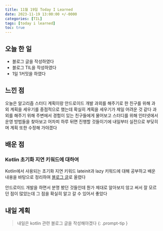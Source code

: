 ```yaml
---
title: 11월 19일 Today I Learned
date: 2023-11-19 13:00:00 +/-0000
categories: [TIL]
tags: [today i learned]
toc: true
---
```


## 오늘 한 일

* 블로그 글을 작성하였다
* 블로그 TIL을 작성하였다
* 1일 1커밋을 하였다

## 느낀 점

오늘은 알고리즘 스터디 계획이랑 안드로이드 개발 과외를 해주기로 한 친구를 위해 과외 계획을 세우기를 중점적으로 했는데 확실히 계획을 세우기가 제일 어려운 것 같다 과외를 해주기 위해 주변에서 경험이 있는 친구들에게 물어보고 스터디를 위해 인터넷에서 운영 방법들을 찾아보고 어차피 하루 뒤면 진행할 것들이기에 내일부터 실전으로 부딪히며 계획 또한 수정해 가야겠다

## 배운 점

### Kotlin 초기화 지연 키워드에 대하여

Kotlin에서 사용되는 초기화 지연 키워드 lateinit과 lazy 키워드에 대해 공부하고 배운 내용을 바탕으로 정리하여 [블로그 글]()로 올렸다

안드로이드 개발을 하면서 분명 봤던 것들인데 뭔가 제대로 알아보지 않고 써서 잘 모르던 점이 많았는데 그 점을 확실히 알고 갈 수 있어서 좋았다

## 내일 계획

> 내일은 kotlin 관련 블로그 글을 작성해야겠다
{: .prompt-tip }

